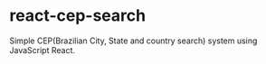 # react-cep-search
Simple CEP(Brazilian City, State and country search) system using JavaScript React.
